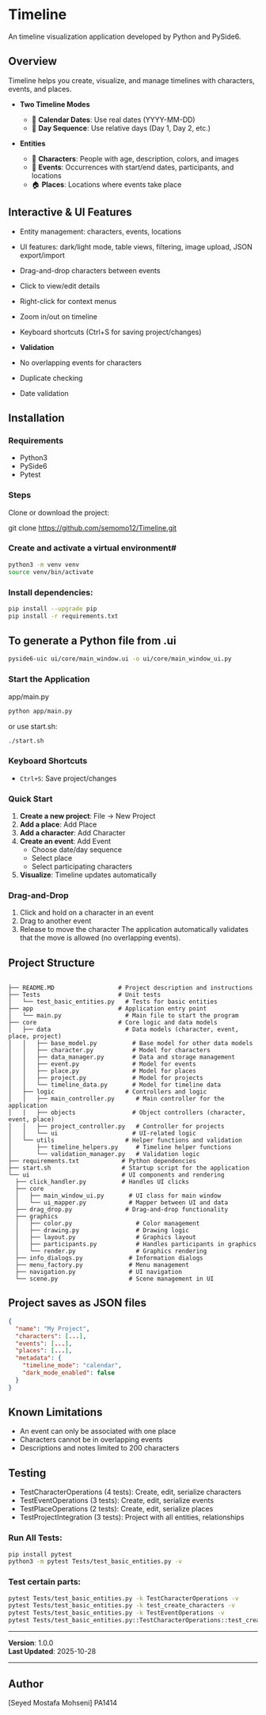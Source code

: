 # Timeline

An timeline visualization application developed by Python and PySide6.

## Overview

Timeline helps you create, visualize, and manage timelines with characters, events, and places. 



- **Two Timeline Modes**
  - 📅 **Calendar Dates**: Use real dates (YYYY-MM-DD)
  - 🔢 **Day Sequence**: Use relative days (Day 1, Day 2, etc.)

- **Entities**
  - 👤 **Characters**: People with age, description, colors, and images
  - 📍 **Events**: Occurrences with start/end dates, participants, and locations
  - 🏠 **Places**: Locations where events take place



## Interactive & UI Features 

  - Entity management: characters, events, locations
  - UI features: dark/light mode, table views, filtering, image upload, JSON export/import
  - Drag-and-drop characters between events
  - Click to view/edit details
  - Right-click for context menus
  - Zoom in/out on timeline
  - Keyboard shortcuts (Ctrl+S for saving project/changes)

- **Validation**
- No overlapping events for characters
- Duplicate checking
- Date validation



## Installation

### Requirements
- Python3 
- PySide6
- Pytest

### Steps
Clone or download the project:

git clone <https://github.com/semomo12/Timeline.git>

### Create and activate a virtual environment#
```bash
python3 -m venv venv
source venv/bin/activate
```
### Install dependencies:
```bash
pip install --upgrade pip
pip install -r requirements.txt
```

## To generate a Python file from .ui
```bash
pyside6-uic ui/core/main_window.ui -o ui/core/main_window_ui.py
```

### Start the Application
app/main.py
```bash
python app/main.py
```
or use start.sh:
```bash
./start.sh
```
### Keyboard Shortcuts

- `Ctrl+S`: Save project/changes


### Quick Start
1. **Create a new project**: File → New Project
2. **Add a place**: Add Place
3. **Add a character**: Add Character
4. **Create an event**: Add Event
   - Choose date/day sequence
   - Select place
   - Select participating characters
5. **Visualize**: Timeline updates automatically

### Drag-and-Drop
1. Click and hold on a character in an event
2. Drag to another event
3. Release to move the character
The application automatically validates that the move is allowed (no overlapping events).



## Project Structure

```

├── README.MD                  # Project description and instructions
├── Tests                      # Unit tests
│   └── test_basic_entities.py   # Tests for basic entities
├── app                        # Application entry point
│   └── main.py                  # Main file to start the program
├── core                       # Core logic and data models
│   ├── data                     # Data models (character, event, place, project)
│   │   ├── base_model.py          # Base model for other data models
│   │   ├── character.py           # Model for characters
│   │   ├── data_manager.py        # Data and storage management
│   │   ├── event.py               # Model for events
│   │   ├── place.py               # Model for places
│   │   ├── project.py             # Model for projects
│   │   └── timeline_data.py       # Model for timeline data
│   ├── logic                    # Controllers and logic
│   │   ├── main_controller.py      # Main controller for the application
│   │   ├── objects                # Object controllers (character, event, place)
│   │   ├── project_controller.py   # Controller for projects
│   │   └── ui                     # UI-related logic
│   └── utils                    # Helper functions and validation
│       ├── timeline_helpers.py     # Timeline helper functions
│       └── validation_manager.py   # Validation logic
├── requirements.txt            # Python dependencies
├── start.sh                    # Startup script for the application
└── ui                          # UI components and rendering
  ├── click_handler.py          # Handles UI clicks
  ├── core
  │   ├── main_window_ui.py       # UI class for main window
  │   └── ui_mapper.py            # Mapper between UI and data
  ├── drag_drop.py               # Drag-and-drop functionality
  ├── graphics
  │   ├── color.py                  # Color management
  │   ├── drawing.py                # Drawing logic
  │   ├── layout.py                 # Graphics layout
  │   ├── participants.py           # Handles participants in graphics
  │   └── render.py                 # Graphics rendering
  ├── info_dialogs.py             # Information dialogs
  ├── menu_factory.py             # Menu management
  ├── navigation.py               # UI navigation
  └── scene.py                    # Scene management in UI

```


## Project saves as JSON files
```json
{
  "name": "My Project",
  "characters": [...],
  "events": [...],
  "places": [...],
  "metadata": {
    "timeline_mode": "calendar",
    "dark_mode_enabled": false
  }
}
```


## Known Limitations

- An event can only be associated with one place
- Characters cannot be in overlapping events
- Descriptions and notes limited to 200 characters


## Testing
- TestCharacterOperations (4 tests): Create, edit, serialize characters
- TestEventOperations (3 tests): Create, edit, serialize events
- TestPlaceOperations (2 tests): Create, edit, serialize places
- TestProjectIntegration (3 tests): Project with all entities, relationships


### Run All Tests:
```bash
pip install pytest
python3 -m pytest Tests/test_basic_entities.py -v
```

### Test certain parts:
```bash
pytest Tests/test_basic_entities.py -k TestCharacterOperations -v
pytest Tests/test_basic_entities.py -k test_create_characters -v
pytest Tests/test_basic_entities.py -k TestEventOperations -v
pytest Tests/test_basic_entities.py::TestCharacterOperations::test_create_characters -v

```

---

**Version**: 1.0.0  
**Last Updated**: 2025-10-28

---

## Author

[Seyed Mostafa Mohseni]
PA1414